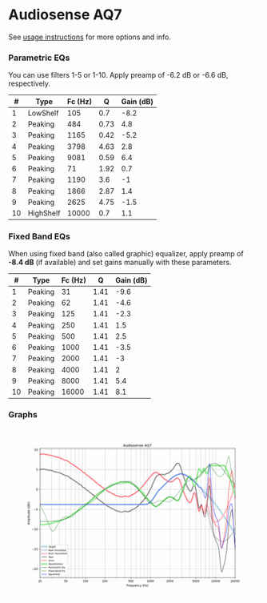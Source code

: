 # Audiosense AQ7
See [usage instructions](https://github.com/jaakkopasanen/AutoEq#usage) for more options and info.

### Parametric EQs
You can use filters 1-5 or 1-10. Apply preamp of -6.2 dB or -6.6 dB, respectively.

|   # | Type      |   Fc (Hz) |    Q |   Gain (dB) |
|-----|-----------|-----------|------|-------------|
|   1 | LowShelf  |       105 | 0.7  |        -8.2 |
|   2 | Peaking   |       484 | 0.73 |         4.8 |
|   3 | Peaking   |      1165 | 0.42 |        -5.2 |
|   4 | Peaking   |      3798 | 4.63 |         2.8 |
|   5 | Peaking   |      9081 | 0.59 |         6.4 |
|   6 | Peaking   |        71 | 1.92 |         0.7 |
|   7 | Peaking   |      1190 | 3.6  |        -1   |
|   8 | Peaking   |      1866 | 2.87 |         1.4 |
|   9 | Peaking   |      2625 | 4.75 |        -1.5 |
|  10 | HighShelf |     10000 | 0.7  |         1.1 |

### Fixed Band EQs
When using fixed band (also called graphic) equalizer, apply preamp of **-8.4 dB** (if available) and set gains manually with these parameters.

|   # | Type    |   Fc (Hz) |    Q |   Gain (dB) |
|-----|---------|-----------|------|-------------|
|   1 | Peaking |        31 | 1.41 |        -9.6 |
|   2 | Peaking |        62 | 1.41 |        -4.6 |
|   3 | Peaking |       125 | 1.41 |        -2.3 |
|   4 | Peaking |       250 | 1.41 |         1.5 |
|   5 | Peaking |       500 | 1.41 |         2.5 |
|   6 | Peaking |      1000 | 1.41 |        -3.5 |
|   7 | Peaking |      2000 | 1.41 |        -3   |
|   8 | Peaking |      4000 | 1.41 |         2   |
|   9 | Peaking |      8000 | 1.41 |         5.4 |
|  10 | Peaking |     16000 | 1.41 |         8.1 |

### Graphs
![](./Audiosense%20AQ7.png)
